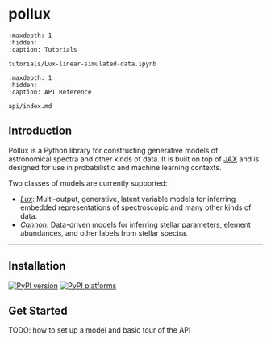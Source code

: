 # pollux

```{toctree}
:maxdepth: 1
:hidden:
:caption: Tutorials

tutorials/Lux-linear-simulated-data.ipynb
```

```{toctree}
:maxdepth: 1
:hidden:
:caption: API Reference

api/index.md
```

## Introduction

Pollux is a Python library for constructing generative models of astronomical spectra
and other kinds of data. It is built on top of [JAX][jax] and is designed for use in
probabilistic and machine learning contexts.

Two classes of models are currently supported:

- [_Lux_](https://arxiv.org/abs/2502.01745): Multi-output, generative, latent variable
  models for inferring embedded representations of spectroscopic and many other kinds of
  data.
- [_Cannon_](https://arxiv.org/abs/1501.07604): Data-driven models for inferring stellar
  parameters, element abundances, and other labels from stellar spectra.

---

## Installation

[![PyPI version][pypi-version]][pypi-link]
[![PyPI platforms][pypi-platforms]][pypi-link]

[jax]: https://jax.readthedocs.io/en/latest/
[pypi-link]: https://pypi.org/project/TODO/
[pypi-platforms]: https://img.shields.io/pypi/pyversions/TODO
[pypi-version]: https://img.shields.io/pypi/v/TODO

## Get Started

TODO: how to set up a model and basic tour of the API
